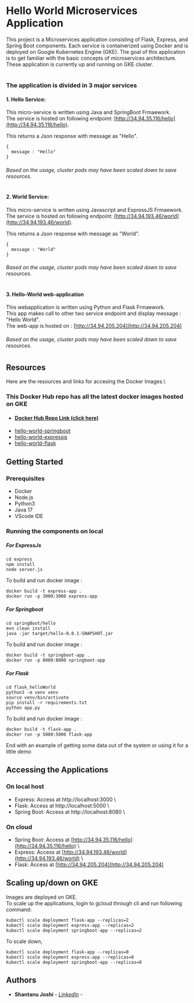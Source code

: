 # Hello World Microservices Application

This project is a Microservices application consisting of Flask, Express, and Spring Boot components. Each service is containerized using Docker and is deployed on Google Kubernetes Engine (GKE).
The goal of this application is to get familiar with the basic concepts of microservices architecture.\
These application is currently up and running on GKE cluster. 

#


### The application is divided in 3 major services

#### 1. Hello Service: 

This micro-service is written using Java and SpringBoot Frmaework.\
The service is hosted on following endpoint: [http://34.94.35.116/hello](http://34.94.35.116/hello).

This returns a Json response with message as "Hello".

    {
      message : "Hello"
    }
###### Based on the usage, cluster pods may have been scaled down to save resources.    

#

#### 2. World Service:

This micro-service is written using Javascript and ExpressJS Frmaework. \
The service is hosted on following endpoint: [http://34.94.193.46/world](http://34.94.193.46/world).

This returns a Json response with message as "World".

    {
      message : "World"
    }
###### Based on the usage, cluster pods may have been scaled down to save resources.

#

#### 3. Hello-World web-application
This webapplication is written using Python and Flask Frmaework.\
This app makes call to other two service endpoint and display message : "Hello World". \
The web-app is hosted on : [http://34.94.205.204‎](http://34.94.205.204‎)

###### Based on the usage, cluster pods may have been scaled down to save resources.



#
## Resources

Here are the resources and links for accesing the Docker Images.\ 
### This Docker Hub repo has all the latest docker images hosted on GKE
  - #### [Docker Hub Repo Link (click here)](https://hub.docker.com/u/shan25) 
  - [hello-world-springboot](https://hub.docker.com/r/shan25/hello-world-springboot)
  - [hello-world-expressjs](https://hub.docker.com/r/shan25/hello-world-expressjs)
  - [hello-world-flask](https://hub.docker.com/r/shan25/hello-world-flask)


## Getting Started


### Prerequisites 
- Docker
- Node.js
- Python3
- Java 17
- VScode IDE

### Running the components on local

##### For ExpressJs 

    cd express
    npm install
    node server.js

To build and run docker image :
    
    docker build -t express-app .
    docker run -p 3000:3000 express-app


##### For Springboot 

    cd springBoot/hello
    mvn clean install
    java -jar target/hello-0.0.1-SNAPSHOT.jar

To build and run docker image :
    
    docker build -t springboot-app .
    docker run -p 8080:8080 springboot-app

##### For Flask 

    cd flask_helloWorld
    python3 -m venv venv
    source venv/bin/activate
    pip install -r requirements.txt
    python app.py

To build and run docker image :
    
    docker build -t flask-app .
    docker run -p 5000:5000 flask-app


End with an example of getting some data out of the system or using it
for a little demo

## Accessing the Applications 
### On local host
- Express: Access at http://localhost:3000 \
- Flask: Access at http://localhost:5000 \
- Spring Boot: Access at http://localhost:8080 \

### On cloud 
- Spring Boot: Access at [http://34.94.35.116/hello](http://34.94.35.116/hello) \
- Express: Access at [http://34.94.193.46/world](http://34.94.193.46/world) \
- Flask: Access at [http://34.94.205.204‎](http://34.94.205.204‎)

## Scaling up/down on GKE

Images are deployed on GKE.\
To scale up the applications, login to gcloud through cli and run following command:

    kubectl scale deployment flask-app --replicas=2
    kubectl scale deployment express-app --replicas=2
    kubectl scale deployment springboot-app --replicas=2

To scale down, 

    kubectl scale deployment flask-app --replicas=0
    kubectl scale deployment express-app --replicas=0
    kubectl scale deployment springboot-app --replicas=0


## Authors

  - **Shantanu Joshi** - *[LinkedIn](https://www.linkedin.com/in/shantanujoshi25/)* -

